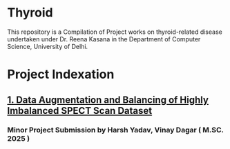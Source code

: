 # Thyroid
This repository is a Compilation of Project works on thyroid-related disease undertaken under Dr. Reena Kasana in the Department of Computer Science, University of Delhi. 
# Project Indexation 
## [ 1. Data Augmentation and Balancing of Highly Imbalanced SPECT Scan Dataset  ](https://github.com/yh250/Thyroid/tree/3e845b0800588066a35dac1b793e6d01bd594252/Minor%20Project%20(%20Vinay%20%26%20Harsh%2C%20Msc%202024))
### Minor Project Submission by Harsh Yadav, Vinay Dagar ( M.SC. 2025 )


